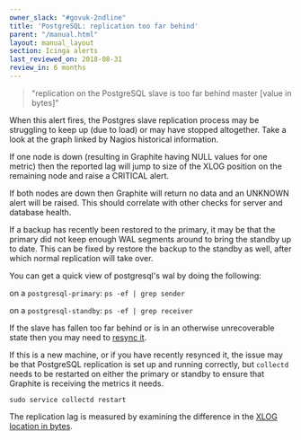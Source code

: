 ```yaml
---
owner_slack: "#govuk-2ndline"
title: 'PostgreSQL: replication too far behind'
parent: "/manual.html"
layout: manual_layout
section: Icinga alerts
last_reviewed_on: 2018-08-31
review_in: 6 months
---
```


> "replication on the PostgreSQL slave is too far behind master [value in bytes]"

When this alert fires, the Postgres slave replication process may be
struggling to keep up (due to load) or may have stopped altogether. Take
a look at the graph linked by Nagios historical information.

If one node is down (resulting in Graphite having NULL values for one
metric) then the reported lag will jump to size of the XLOG position on
the remaining node and raise a CRITICAL alert.

If both nodes are down then Graphite will return no data and an UNKNOWN
alert will be raised. This should correlate with other checks for server
and database health.

If a backup has recently been restored to the primary, it may be that
the primary did not keep enough WAL segments around to bring the
standby up to date.  This can be fixed by restore the backup to the
standby as well, after which normal replication will take over.

You can get a quick view of postgresql's wal by doing the following:

on a `postgresql-primary`: `ps -ef | grep sender`

on a `postgresql-standby`: `ps -ef | grep receiver`

If the slave has fallen too far behind or is in an otherwise
unrecoverable state then you may need to [resync
it](/manual/setup-postgresql-replication.html#syncing-a-standby).

If this is a new machine, or if you have recently resynced it, the issue may be that PostgreSQL replication is set up and running correctly, but `collectd` needs to be restarted on either the primary or standby to ensure that Graphite is receiving the metrics it needs.

```
sudo service collectd restart
```

The replication lag is measured by examining the difference in the [XLOG
location in
bytes](https://wiki.postgresql.org/wiki/Streaming_Replication).
